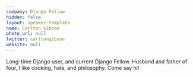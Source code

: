 ```yaml
---
company: Django Fellow
hidden: false
layout: speaker-template
name: Carlton Gibson
photo_url: null
twitter: carltongibson
website: null
---
```


Long-time Django user, and current Django Fellow. Husband and father of four, I like cooking, hats, and philosophy. Come say hi!
